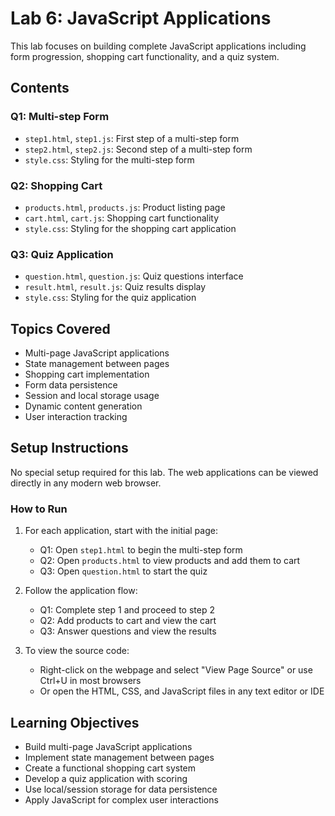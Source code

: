 # Lab 6: JavaScript Applications

This lab focuses on building complete JavaScript applications including form progression, shopping cart functionality, and a quiz system.

## Contents

### Q1: Multi-step Form

- `step1.html`, `step1.js`: First step of a multi-step form
- `step2.html`, `step2.js`: Second step of a multi-step form
- `style.css`: Styling for the multi-step form

### Q2: Shopping Cart

- `products.html`, `products.js`: Product listing page
- `cart.html`, `cart.js`: Shopping cart functionality
- `style.css`: Styling for the shopping cart application

### Q3: Quiz Application

- `question.html`, `question.js`: Quiz questions interface
- `result.html`, `result.js`: Quiz results display
- `style.css`: Styling for the quiz application

## Topics Covered

- Multi-page JavaScript applications
- State management between pages
- Shopping cart implementation
- Form data persistence
- Session and local storage usage
- Dynamic content generation
- User interaction tracking

## Setup Instructions

No special setup required for this lab. The web applications can be viewed directly in any modern web browser.

### How to Run

1. For each application, start with the initial page:

   - Q1: Open `step1.html` to begin the multi-step form
   - Q2: Open `products.html` to view products and add them to cart
   - Q3: Open `question.html` to start the quiz

2. Follow the application flow:

   - Q1: Complete step 1 and proceed to step 2
   - Q2: Add products to cart and view the cart
   - Q3: Answer questions and view the results

3. To view the source code:
   - Right-click on the webpage and select "View Page Source" or use Ctrl+U in most browsers
   - Or open the HTML, CSS, and JavaScript files in any text editor or IDE

## Learning Objectives

- Build multi-page JavaScript applications
- Implement state management between pages
- Create a functional shopping cart system
- Develop a quiz application with scoring
- Use local/session storage for data persistence
- Apply JavaScript for complex user interactions
